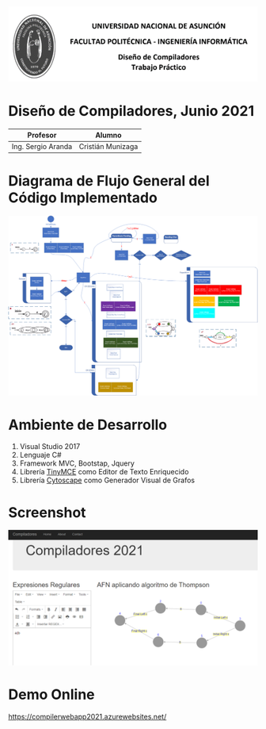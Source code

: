 ![Image of Header](https://github.com/crmun/Compiladores2021/blob/main/Banner.png)
# Diseño de Compiladores, Junio 2021
Profesor | Alumno
------------ | -------------
Ing. Sergio Aranda | Cristián Munizaga

# Diagrama de Flujo General del Código Implementado
![Image of Header](https://github.com/crmun/Compiladores2021/blob/main/Diagrama%20de%20Flujo.png)

# Ambiente de Desarrollo
1. Visual Studio 2017
2. Lenguaje C#
3. Framework MVC, Bootstap, Jquery
4. Librería [TinyMCE](https://www.tiny.cloud/) como Editor de Texto Enriquecido
5. Librería [Cytoscape](https://cytoscape.org/) como Generador Visual de Grafos 

# Screenshot
![Image of Header](https://github.com/crmun/Compiladores2021/blob/main/Screenshot.png)

# Demo Online
https://compilerwebapp2021.azurewebsites.net/




